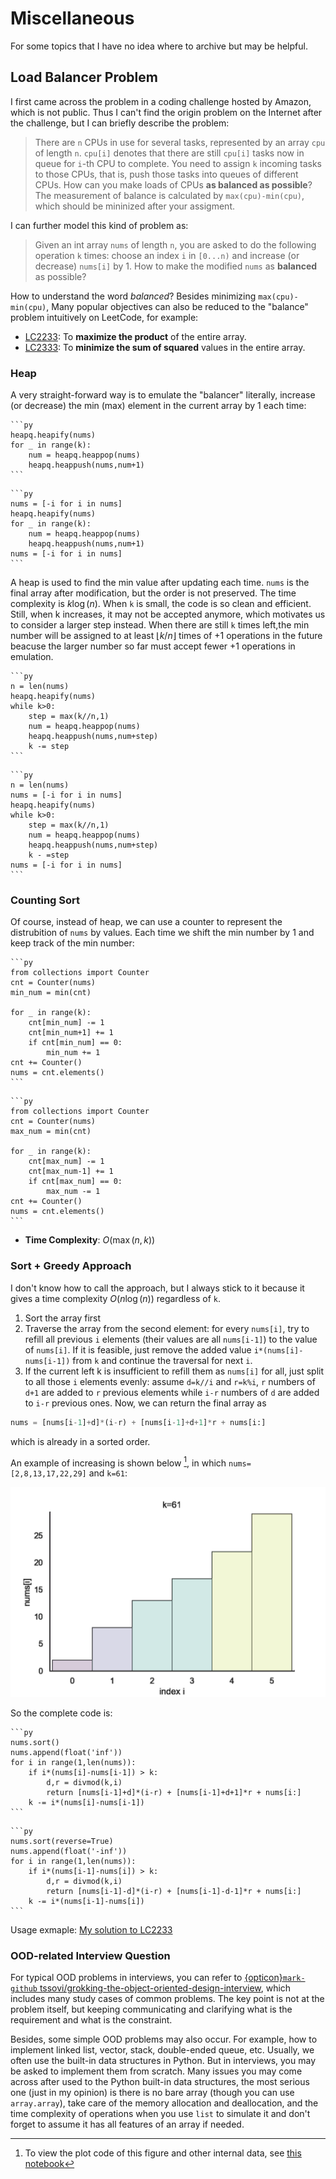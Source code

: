 # Miscellaneous

For some topics that I have no idea where to archive but may be helpful.

## Load Balancer Problem

I first came across the problem in a coding challenge hosted by Amazon, which is not public. Thus I can't find the origin problem on the Internet after the challenge, but I can briefly describe the problem:

> There are `n` CPUs in use for several tasks, represented by an array `cpu` of length `n`. `cpu[i]` denotes that there are still `cpu[i]` tasks now in queue for `i`-th CPU to complete. You need to assign `k` incoming tasks to those CPUs, that is, push those tasks into queues of different CPUs. How can you make loads of CPUs **as balanced as possible**? The measurement of balance is calculated by `max(cpu)-min(cpu)`, which should be mininized after your assigment.

I can further model this kind of problem as:

> Given an int array `nums` of length `n`, you are asked to do the following operation `k` times: choose an index `i` in `[0...n)` and increase (or decrease) `nums[i]` by 1. How to make the modified `nums` as **balanced** as possible?

How to understand the word _balanced_? Besides minimizing `max(cpu)-min(cpu)`, Many popular objectives can also be reduced to the "balance" problem intuitively on LeetCode, for example:

- [LC2233](https://leetcode.com/problems/maximum-product-after-k-increments/): To **maximize the product** of the entire array.
- [LC2333](https://leetcode.com/problems/minimum-sum-of-squared-difference/): To **minimize the sum of squared** values in the entire array.

### Heap

A very straight-forward way is to emulate the "balancer" literally, increase (or decrease) the min (max) element in the current array by 1 each time:

````{tabbed} Increase
```py
heapq.heapify(nums)
for _ in range(k):
    num = heapq.heappop(nums)
    heapq.heappush(nums,num+1)
```
````

````{tabbed} Decrease
```py
nums = [-i for i in nums]
heapq.heapify(nums)
for _ in range(k):
    num = heapq.heappop(nums)
    heapq.heappush(nums,num+1)
nums = [-i for i in nums]
```
````

A heap is used to find the min value after updating each time. `nums` is the final array after modification, but the order is not preserved. The time complexity is $k\log(n)$. When `k` is small, the code is so clean and efficient. Still, when k increases, it may not be accepted anymore, which motivates us to consider a larger step instead. When there are still `k` times left,the min number will be assigned to at least $\lfloor k/n \rfloor$ times of +1 operations in the future beacuse the larger number so far must accept fewer +1 operations in emulation.

````{tabbed} Increase
```py
n = len(nums)
heapq.heapify(nums)
while k>0:
    step = max(k//n,1)
    num = heapq.heappop(nums)
    heapq.heappush(nums,num+step)
    k -= step
```
````

````{tabbed} Decrease
```py
n = len(nums)
nums = [-i for i in nums]
heapq.heapify(nums)
while k>0:
    step = max(k//n,1)
    num = heapq.heappop(nums)
    heapq.heappush(nums,num+step)
    k - =step
nums = [-i for i in nums]
```
````

### Counting Sort

Of course, instead of heap, we can use a counter to represent the distrubition of `nums` by values. Each time we shift the min number by 1 and keep track of the min number:

````{tabbed} Increase
```py
from collections import Counter
cnt = Counter(nums)
min_num = min(cnt)

for _ in range(k):
    cnt[min_num] -= 1
    cnt[min_num+1] += 1
    if cnt[min_num] == 0:
        min_num += 1
cnt += Counter()
nums = cnt.elements()
```
````

````{tabbed} Decrease
```py
from collections import Counter
cnt = Counter(nums)
max_num = min(cnt)

for _ in range(k):
    cnt[max_num] -= 1
    cnt[max_num-1] += 1
    if cnt[max_num] == 0:
        max_num -= 1
cnt += Counter()
nums = cnt.elements()
```
````

- **Time Complexity**: $O(\max(n,k))$

### Sort + Greedy Approach

I don't know how to call the approach, but I always stick to it because it gives a time complexity $O(n\log(n))$ regardless of `k`.

1. Sort the array first
2. Traverse the array from the second element: for every `nums[i]`, try to refill all previous `i` elements (their values are all `nums[i-1]`) to the value of `nums[i]`. If it is feasible, just remove the added value `i*(nums[i]-nums[i-1])` from `k` and continue the traversal for next `i`.
3. If the current left k is insufficient to refill them as `nums[i]` for all, just split to all those `i` elements evenly: assume `d=k//i` and `r=k%i`, `r` numbers of `d+1` are added to `r` previous elements while `i-r` numbers of `d` are added to `i-r` previous ones. Now, we can return the final array as

```py
nums = [nums[i-1]+d]*(i-r) + [nums[i-1]+d+1]*r + nums[i:]
```

which is already in a sorted order.

An example of increasing is shown below [^1], in which `nums=[2,8,13,17,22,29]` and `k=61`:

[^1]: To view the plot code of this figure and other internal data, see [this notebook](https://github.com/li-xin-yi/lctemplates/blob/main/plots/load-balancer.ipynb)

![](../images/load-balancer.gif)

So the complete code is:

````{tabbed} Increase
```py
nums.sort()
nums.append(float('inf'))
for i in range(1,len(nums)):
    if i*(nums[i]-nums[i-1]) > k:
        d,r = divmod(k,i)
        return [nums[i-1]+d]*(i-r) + [nums[i-1]+d+1]*r + nums[i:]
    k -= i*(nums[i]-nums[i-1])
```
````

````{tabbed} Decrease
```py
nums.sort(reverse=True)
nums.append(float('-inf'))
for i in range(1,len(nums)):
    if i*(nums[i-1]-nums[i]) > k:
        d,r = divmod(k,i)
        return [nums[i-1]-d]*(i-r) + [nums[i-1]-d-1]*r + nums[i:]
    k -= i*(nums[i-1]-nums[i])
```
````

Usage exmaple: [My solution to LC2233](https://leetcode.com/problems/maximum-product-after-k-increments/discuss/2302400/python-no-heap-maybe-sweepline-onlogn)

### OOD-related Interview Question

For typical OOD problems in interviews, you can refer to [{opticon}`mark-github` tssovi/grokking-the-object-oriented-design-interview](https://github.com/tssovi/grokking-the-object-oriented-design-interview), which includes many study cases of common problems. The key point is not at the problem itself, but keeping communicating and clarifying what is the requirement and what is the constraint.

Besides, some simple OOD problems may also occur. For example, how to implement linked list, vector, stack, double-ended queue, etc. Usually, we often use the built-in data structures in Python. But in interviews, you may be asked to implement them from scratch. Many issues you may come across after used to the Python built-in data structures, the most serious one (just in my opinion) is there is no bare array (though you can use `array.array`), take care of the memory allocation and deallocation, and the time complexity of operations when you use `list` to simulate it and don't forget to assume it has all features of an array if needed.
